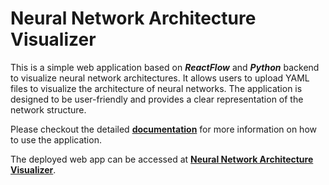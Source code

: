# Neural Network Architecture Visualizer

This is a simple web application based on ***ReactFlow*** and ***Python*** backend to visualize neural network architectures. It allows users to upload YAML files to visualize the architecture of neural networks. The application is designed to be user-friendly and provides a clear representation of the network structure.

Please checkout the detailed **[documentation](https://liuji1031.github.io/model_composer_mkdocs/)** for more information on how to use the application.

The deployed web app can be accessed at **[Neural Network Architecture Visualizer](https://network-visualizer-36300.web.app/)**.